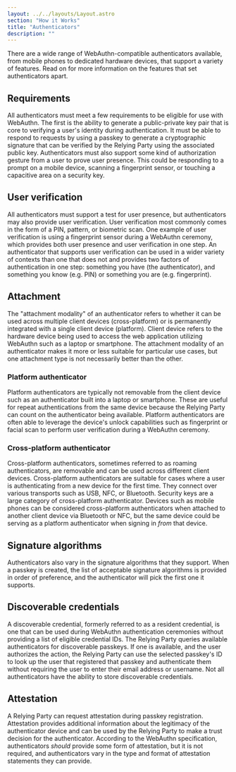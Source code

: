 ```yaml
---
layout: ../../layouts/Layout.astro
section: "How it Works"
title: "Authenticators"
description: ""
---
```


There are a wide range of WebAuthn-compatible authenticators available, from mobile phones to dedicated hardware devices, that support a variety of features. Read on for more information on the features that set authenticators apart.

## Requirements
All authenticators must meet a few requirements to be eligible for use with WebAuthn. The first is the ability to generate a public-private key pair that is core to verifying a user's identity during authentication. It must be able to respond to requests by using a passkey to generate a cryptographic signature that can be verified by the Relying Party using the associated public key. Authenticators must also support some kind of authorization gesture from a user to prove user presence. This could be responding to a prompt on a mobile device, scanning a fingerprint sensor, or touching a capacitive area on a security key.

## User verification
All authenticators must support a test for user presence, but authenticators may also provide user verification. User verification most commonly comes in the form of a PIN, pattern, or biometric scan. One example of user verification is using a fingerprint sensor during a WebAuthn ceremony, which provides both user presence and user verification in one step. An authenticator that supports user verification can be used in a wider variety of contexts than one that does not and provides two factors of authentication in one step: something you have (the authenticator), and something you know (e.g. PIN) or something you are (e.g. fingerprint).

## Attachment
The "attachment modality" of an authenticator refers to whether it can be used across multiple client devices (cross-platform) or is permanently integrated with a single client device (platform). Client device refers to the hardware device being used to access the web application utilizing WebAuthn such as a laptop or smartphone. The attachment modality of an authenticator makes it more or less suitable for particular use cases, but one attachment type is not necessarily better than the other.

### Platform authenticator
Platform authenticators are typically not removable from the client device such as an authenticator built into a laptop or smartphone. These are useful for repeat authentications from the same device because the Relying Party can count on the authenticator being available. Platform authenticators are often able to leverage the device's unlock capabilities such as fingerprint or facial scan to perform user verification during a WebAuthn ceremony.

### Cross-platform authenticator
Cross-platform authenticators, sometimes referred to as roaming authenticators, are removable and can be used across different client devices. Cross-platform authenticators are suitable for cases where a user is authenticating from a new device for the first time. They connect over various transports such as USB, NFC, or Bluetooth. Security keys are a large category of cross-platform authenticator. Devices such as mobile phones can be considered cross-platform authenticators when attached to another client device via Bluetooth or NFC, but the same device could be serving as a platform authenticator when signing in _from_ that device.

## Signature algorithms
Authenticators also vary in the signature algorithms that they support. When a passkey is created, the list of acceptable signature algorithms is provided in order of preference, and the authenticator will pick the first one it supports.

## Discoverable credentials
A discoverable credential, formerly referred to as a resident credential, is one that can be used during WebAuthn authentication ceremonies without providing a list of eligible credential IDs. The Relying Party queries available authenticators for discoverable passkeys. If one is available, and the user authorizes the action, the Relying Party can use the selected passkey's ID to look up the user that registered that passkey and authenticate them without requiring the user to enter their email address or username. Not all authenticators have the ability to store discoverable credentials.

## Attestation
A Relying Party can request attestation during passkey registration. Attestation provides additional information about the legitimacy of the authenticator device and can be used by the Relying Party to make a trust decision for the authenticator. According to the WebAuthn specification, authenticators _should_ provide some form of attestation, but it is not required, and authenticators vary in the type and format of attestation statements they can provide.